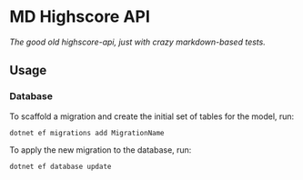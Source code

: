 MD Highscore API
================
_The good old highscore-api, just with crazy markdown-based tests._

Usage
-----

### Database

To scaffold a migration and create the initial set of tables for the model, run:

    dotnet ef migrations add MigrationName

To apply the new migration to the database, run:

    dotnet ef database update
